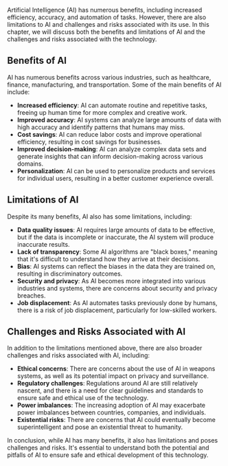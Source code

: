 
Artificial Intelligence (AI) has numerous benefits, including increased efficiency, accuracy, and automation of tasks. However, there are also limitations to AI and challenges and risks associated with its use. In this chapter, we will discuss both the benefits and limitations of AI and the challenges and risks associated with the technology.

Benefits of AI
--------------

AI has numerous benefits across various industries, such as healthcare, finance, manufacturing, and transportation. Some of the main benefits of AI include:

* **Increased efficiency**: AI can automate routine and repetitive tasks, freeing up human time for more complex and creative work.
* **Improved accuracy**: AI systems can analyze large amounts of data with high accuracy and identify patterns that humans may miss.
* **Cost savings**: AI can reduce labor costs and improve operational efficiency, resulting in cost savings for businesses.
* **Improved decision-making**: AI can analyze complex data sets and generate insights that can inform decision-making across various domains.
* **Personalization**: AI can be used to personalize products and services for individual users, resulting in a better customer experience overall.

Limitations of AI
-----------------

Despite its many benefits, AI also has some limitations, including:

* **Data quality issues**: AI requires large amounts of data to be effective, but if the data is incomplete or inaccurate, the AI system will produce inaccurate results.
* **Lack of transparency**: Some AI algorithms are "black boxes," meaning that it's difficult to understand how they arrive at their decisions.
* **Bias**: AI systems can reflect the biases in the data they are trained on, resulting in discriminatory outcomes.
* **Security and privacy**: As AI becomes more integrated into various industries and systems, there are concerns about security and privacy breaches.
* **Job displacement**: As AI automates tasks previously done by humans, there is a risk of job displacement, particularly for low-skilled workers.

Challenges and Risks Associated with AI
---------------------------------------

In addition to the limitations mentioned above, there are also broader challenges and risks associated with AI, including:

* **Ethical concerns**: There are concerns about the use of AI in weapons systems, as well as its potential impact on privacy and surveillance.
* **Regulatory challenges**: Regulations around AI are still relatively nascent, and there is a need for clear guidelines and standards to ensure safe and ethical use of the technology.
* **Power imbalances**: The increasing adoption of AI may exacerbate power imbalances between countries, companies, and individuals.
* **Existential risks**: There are concerns that AI could eventually become superintelligent and pose an existential threat to humanity.

In conclusion, while AI has many benefits, it also has limitations and poses challenges and risks. It's essential to understand both the potential and pitfalls of AI to ensure safe and ethical development of this technology.
